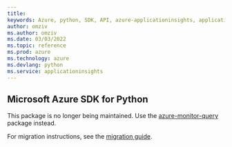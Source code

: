 ```yaml
---
title: 
keywords: Azure, python, SDK, API, azure-applicationinsights, applicationinsights
author: omziv
ms.author: omziv
ms.date: 03/03/2022
ms.topic: reference
ms.prod: azure
ms.technology: azure
ms.devlang: python
ms.service: applicationinsights
---
```

## Microsoft Azure SDK for Python

This package is no longer being maintained. Use the [azure-monitor-query](https://pypi.org/project/azure-monitor-query/) package instead.

For migration instructions, see the [migration guide](https://aka.ms/azsdk/python/migrate/ai-to-monitor-query).

